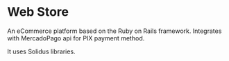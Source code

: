 # Web Store

An eCommerce platform based on the Ruby on Rails framework.
Integrates with MercadoPago api for PIX payment method.  

It uses Solidus libraries.